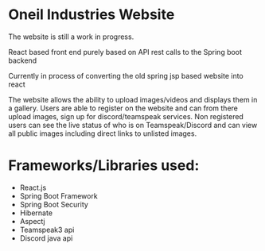 # Oneil Industries Website

The website is still a work in progress.

React based front end purely based on API rest calls to the Spring boot backend

Currently in process of converting the old spring jsp based website into react

The website allows the ability to upload images/videos and displays them in a gallery. Users are able to register on the website and can from there upload images, sign up for discord/teamspeak services. Non registered users can see the live status of who is on Teamspeak/Discord and can view all public images including direct links to unlisted images.

# Frameworks/Libraries used:

- React.js
- Spring Boot Framework
- Spring Boot Security
- Hibernate
- Aspectj
- Teamspeak3 api
- Discord java api